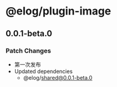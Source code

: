 # @elog/plugin-image

## 0.0.1-beta.0

### Patch Changes

- 第一次发布
- Updated dependencies
  - @elog/shared@0.0.1-beta.0
